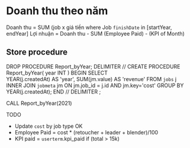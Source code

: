 # Doanh thu theo năm
Doanh thu = SUM (job  x  giá tiền where Job `finishDate` in [startYear, endYear]
Lợi nhuận = Doanh thu - SUM (Employee Paid) - (KPI of Month)


## Store procedure
DROP PROCEDURE  Report_byYear;
DELIMITER //
CREATE PROCEDURE Report_byYear(
    year INT
)
BEGIN
    SELECT  
        YEAR(j.createdAt) AS 'year',
        SUM(jm.value) AS 'revenue'
    FROM `jobs` j
        INNER JOIN `jobmeta` jm ON jm.job_id = j.id 
        AND jm.key='cost'
        GROUP BY YEAR(j.createdAt);
END //
DELIMITER ;

CALL Report_byYear(2021)


TODO
- Update `cost` by job type OK
- Employee Paid = cost * (retoucher + leader + blender)/100
- KPI paid = `userterm`.kpi_paid if (total > 15k)